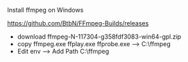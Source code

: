 Install ffmpeg on Windows

https://github.com/BtbN/FFmpeg-Builds/releases

- download ffmpeg-N-117304-g358fdf3083-win64-gpl.zip
- copy ffmpeg.exe ffplay.exe ffprobe.exe --> C:\ffmpeg
- Edit env --> Add Path C:\ffmpeg
